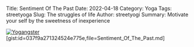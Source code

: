 Title: Sentiment Of The Past
Date: 2022-04-18
Category: Yoga 
Tags: streetyoga 
Slug: The struggles of life 
Author: streetyogi
Summary: Motivate your self by the sweetness of inexperience 

[![Yogangster](http://i3.ytimg.com/vi/OsHTLZ4L53U/hqdefault.jpg)](http://www.youtube.com/watch?v=OsHTLZ4L53U&list=LLYm_qdRj_vEtyTQx2dkX6Tw)
[gist:id=037f9a271324524e775e,file=Sentiment_Of_The_Past.md]

